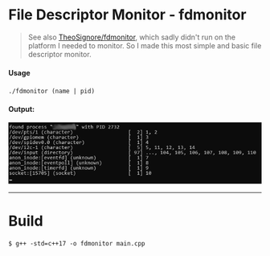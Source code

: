 # File Descriptor Monitor - fdmonitor

> See also [TheoSignore/fdmonitor](https://github.com/TheoSignore/fdmonitor), which sadly didn't run on the platform I needed to monitor. So I made this most simple and basic file descriptor monitor.

#### Usage
`./fdmonitor (name | pid)`

#### Output:
![](./screenshot.png)

---

# Build

```
$ g++ -std=c++17 -o fdmonitor main.cpp
```
